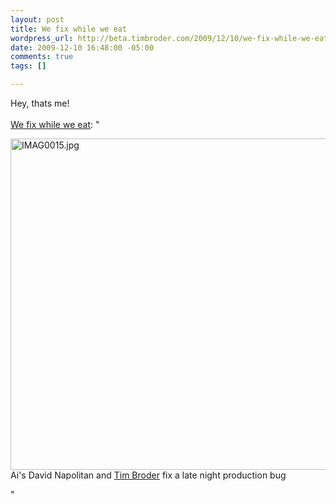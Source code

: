 ```yaml
--- 
layout: post
title: We fix while we eat
wordpress_url: http://beta.timbroder.com/2009/12/10/we-fix-while-we-eat/
date: 2009-12-10 16:48:00 -05:00
comments: true
tags: []

---
```

Hey, thats me!  <br /><br /><a href="http://www.alexanderinteractive.com/blog/2009/12/we-fix-while-we-eat.html">We fix while we eat</a>: "<p><span style="display:inline"><a href="http://www.alexanderinteractive.com/blog/IMAG0015.jpg"><img alt="IMAG0015.jpg" src="http://www.alexanderinteractive.com/blog/assets_c/2009/12/IMAG0015-thumb-640x384-86.jpg" width="530"/></a></span><br />
Ai's David Napolitan and <a href="http://www.alexanderinteractive.com/blog/author/tim-broder-1/">Tim Broder</a> fix a late night production bug</p>"
